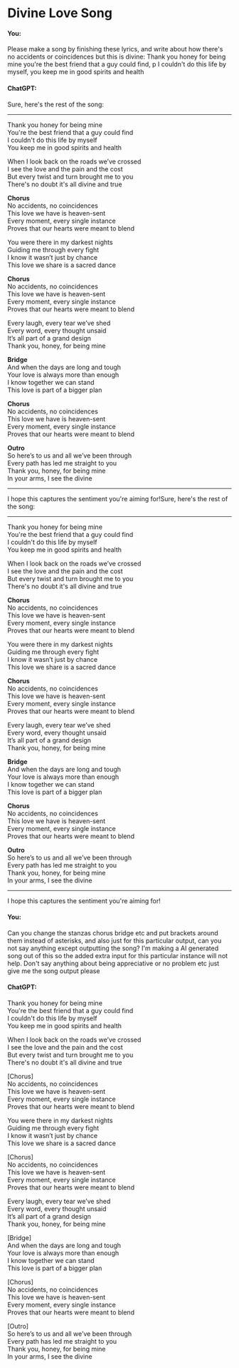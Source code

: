 # Divine Love Song

#### You:
Please make a song by finishing these lyrics, and write about how there's no accidents or coincidences but this is divine:
Thank you honey for being mine you're the best friend that a guy could find, p I couldn't do this life by myself, you keep me in good spirits and health

#### ChatGPT:
Sure, here's the rest of the song:

---

Thank you honey for being mine\
You're the best friend that a guy could find\
I couldn't do this life by myself\
You keep me in good spirits and health

When I look back on the roads we’ve crossed\
I see the love and the pain and the cost\
But every twist and turn brought me to you\
There's no doubt it's all divine and true

**Chorus**\
No accidents, no coincidences\
This love we have is heaven-sent\
Every moment, every single instance\
Proves that our hearts were meant to blend

You were there in my darkest nights\
Guiding me through every fight\
I know it wasn’t just by chance\
This love we share is a sacred dance

**Chorus**\
No accidents, no coincidences\
This love we have is heaven-sent\
Every moment, every single instance\
Proves that our hearts were meant to blend

Every laugh, every tear we’ve shed\
Every word, every thought unsaid\
It’s all part of a grand design\
Thank you, honey, for being mine

**Bridge**\
And when the days are long and tough\
Your love is always more than enough\
I know together we can stand\
This love is part of a bigger plan

**Chorus**\
No accidents, no coincidences\
This love we have is heaven-sent\
Every moment, every single instance\
Proves that our hearts were meant to blend

**Outro**\
So here’s to us and all we’ve been through\
Every path has led me straight to you\
Thank you, honey, for being mine\
In your arms, I see the divine

---

I hope this captures the sentiment you're aiming for!Sure, here's the rest of the song:

---

Thank you honey for being mine\
You're the best friend that a guy could find\
I couldn't do this life by myself\
You keep me in good spirits and health

When I look back on the roads we’ve crossed\
I see the love and the pain and the cost\
But every twist and turn brought me to you\
There's no doubt it's all divine and true

**Chorus**\
No accidents, no coincidences\
This love we have is heaven-sent\
Every moment, every single instance\
Proves that our hearts were meant to blend

You were there in my darkest nights\
Guiding me through every fight\
I know it wasn’t just by chance\
This love we share is a sacred dance

**Chorus**\
No accidents, no coincidences\
This love we have is heaven-sent\
Every moment, every single instance\
Proves that our hearts were meant to blend

Every laugh, every tear we’ve shed\
Every word, every thought unsaid\
It’s all part of a grand design\
Thank you, honey, for being mine

**Bridge**\
And when the days are long and tough\
Your love is always more than enough\
I know together we can stand\
This love is part of a bigger plan

**Chorus**\
No accidents, no coincidences\
This love we have is heaven-sent\
Every moment, every single instance\
Proves that our hearts were meant to blend

**Outro**\
So here’s to us and all we’ve been through\
Every path has led me straight to you\
Thank you, honey, for being mine\
In your arms, I see the divine

---

I hope this captures the sentiment you're aiming for!


#### You:
Can you change the stanzas chorus bridge etc and put brackets around them instead of asterisks, and also just for this particular output, can you not say anything except outputting the song? I'm making a AI generated song out of this so the added extra input for this particular instance will not help. Don't say anything about being appreciative or no problem etc just give me the song output please

#### ChatGPT:
Thank you honey for being mine\
You're the best friend that a guy could find\
I couldn't do this life by myself\
You keep me in good spirits and health

When I look back on the roads we’ve crossed\
I see the love and the pain and the cost\
But every twist and turn brought me to you\
There's no doubt it's all divine and true

\[Chorus]\
No accidents, no coincidences\
This love we have is heaven-sent\
Every moment, every single instance\
Proves that our hearts were meant to blend

You were there in my darkest nights\
Guiding me through every fight\
I know it wasn’t just by chance\
This love we share is a sacred dance

\[Chorus]\
No accidents, no coincidences\
This love we have is heaven-sent\
Every moment, every single instance\
Proves that our hearts were meant to blend

Every laugh, every tear we’ve shed\
Every word, every thought unsaid\
It’s all part of a grand design\
Thank you, honey, for being mine

\[Bridge]\
And when the days are long and tough\
Your love is always more than enough\
I know together we can stand\
This love is part of a bigger plan

\[Chorus]\
No accidents, no coincidences\
This love we have is heaven-sent\
Every moment, every single instance\
Proves that our hearts were meant to blend

\[Outro]\
So here’s to us and all we’ve been through\
Every path has led me straight to you\
Thank you, honey, for being mine\
In your arms, I see the divine
